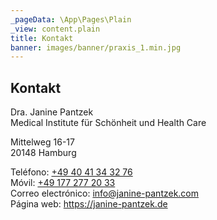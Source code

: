 ```yaml
---
_pageData: \App\Pages\Plain
_view: content.plain
title: Kontakt
banner: images/banner/praxis_1.min.jpg
---
```


## Kontakt

<div class="row">
<div class="col-md-6">
<p>
Dra. Janine Pantzek<br/>
Medical&nbsp;Institute für Schönheit und Health&nbsp;Care
</p>
<p>
Mittelweg 16-17<br/>  
20148 Hamburg
</p>
</div>

<div class="col-md-6">
Teléfono: <a href="tel:+494041343276">+49 40 41 34 32 76</a><br/>
Móvil: <a href="tel:+491772772033">+49 177 277 20 33</a><br/>
Correo electrónico: <a href="mailto:info@janine-pantzek.com">info@janine-pantzek.com</a><br/>
Página web: <a href="https://janine-pantzek.de">https://janine-pantzek.de</a>
</div>
</div>

